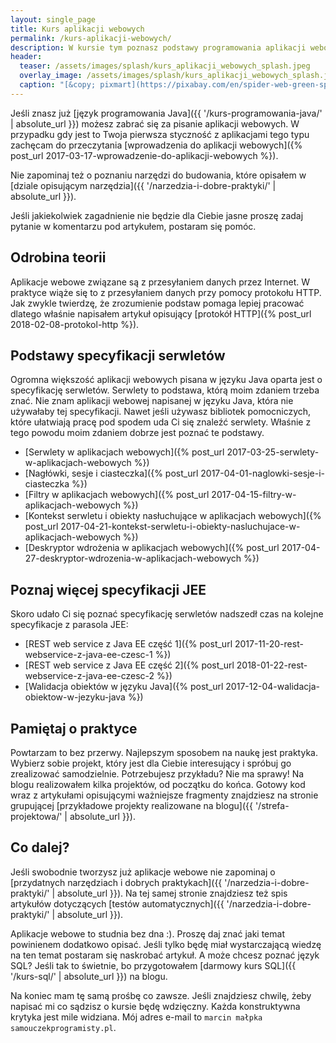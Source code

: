 ```yaml
---
layout: single_page
title: Kurs aplikacji webowych
permalink: /kurs-aplikacji-webowych/
description: W kursie tym poznasz podstawy programowania aplikacji webowych opartych o Java EE.
header:
  teaser: /assets/images/splash/kurs_aplikacji_webowych_splash.jpeg
  overlay_image: /assets/images/splash/kurs_aplikacji_webowych_splash.jpeg
  caption: "[&copy; pixmart](https://pixabay.com/en/spider-web-green-spider-web-nature-1012353/)"
---
```


Jeśli znasz już [język programowania Java]({{ '/kurs-programowania-java/' | absolute_url }}) możesz zabrać się za pisanie aplikacji webowych. 
W przypadku gdy jest to Twoja pierwsza styczność z aplikacjami tego typu zachęcam do przeczytania [wprowadzenia do aplikacji webowych]({% post_url 2017-03-17-wprowadzenie-do-aplikacji-webowych %}).

Nie zapominaj też o poznaniu narzędzi do budowania, które opisałem w [dziale opisującym narzędzia]({{ '/narzedzia-i-dobre-praktyki/' | absolute_url }}).

Jeśli jakiekolwiek zagadnienie nie będzie dla Ciebie jasne proszę zadaj pytanie w komentarzu pod artykułem, postaram się pomóc.

## Odrobina teorii

Aplikacje webowe związane są z przesyłaniem danych przez Internet. W praktyce wiąże się to z przesyłaniem danych przy pomocy protokołu HTTP. Jak zwykle twierdzę, że zrozumienie podstaw pomaga lepiej pracować dlatego właśnie napisałem artykuł opisujący [protokół HTTP]({% post_url 2018-02-08-protokol-http %}).

## Podstawy specyfikacji serwletów

Ogromna większość aplikacji webowych pisana w języku Java oparta jest o specyfikację serwletów. Serwlety to podstawa, którą moim zdaniem trzeba znać. Nie znam aplikacji webowej napisanej w języku Java, która nie używałaby tej specyfikacji. Nawet jeśli używasz bibliotek pomocniczych, które ułatwiają pracę pod spodem uda Ci się znaleźć serwlety. Właśnie z tego powodu moim zdaniem dobrze jest poznać te podstawy.

* [Serwlety w aplikacjach webowych]({% post_url 2017-03-25-serwlety-w-aplikacjach-webowych %})
* [Nagłówki, sesje i ciasteczka]({% post_url 2017-04-01-naglowki-sesje-i-ciasteczka %})
* [Filtry w aplikacjach webowych]({% post_url 2017-04-15-filtry-w-aplikacjach-webowych %})
* [Kontekst serwletu i obiekty nasłuchujące w aplikacjach webowych]({% post_url 2017-04-21-kontekst-serwletu-i-obiekty-nasluchujace-w-aplikacjach-webowych %})
* [Deskryptor wdrożenia w aplikacjach webowych]({% post_url 2017-04-27-deskryptor-wdrozenia-w-aplikacjach-webowych %})

## Poznaj więcej specyfikacji JEE

Skoro udało Ci się poznać specyfikację serwletów nadszedł czas na kolejne specyfikacje z parasola JEE:

* [REST web service z Java EE część 1]({% post_url 2017-11-20-rest-webservice-z-java-ee-czesc-1 %})
* [REST web service z Java EE część 2]({% post_url 2018-01-22-rest-webservice-z-java-ee-czesc-2 %})
* [Walidacja obiektów w języku Java]({% post_url 2017-12-04-walidacja-obiektow-w-jezyku-java %})

## Pamiętaj o praktyce

Powtarzam to bez przerwy. Najlepszym sposobem na naukę jest praktyka. Wybierz sobie projekt, który jest dla Ciebie interesujący i spróbuj go zrealizować samodzielnie. Potrzebujesz przykładu? Nie ma sprawy! Na blogu realizowałem kilka projektów, od początku do końca. Gotowy kod wraz z artykułami opisującymi ważniejsze fragmenty znajdziesz na stronie grupującej [przykładowe projekty realizowane na blogu]({{ '/strefa-projektowa/' | absolute_url }}).

## Co dalej?

Jeśli swobodnie tworzysz już aplikacje webowe nie zapominaj o [przydatnych narzędziach i dobrych praktykach]({{ '/narzedzia-i-dobre-praktyki/' | absolute_url }}). Na tej samej stronie znajdziesz też spis artykułów dotyczących [testów automatycznych]({{ '/narzedzia-i-dobre-praktyki/' | absolute_url }}).

Aplikacje webowe to studnia bez dna :). Proszę daj znać jaki temat powinienem dodatkowo opisać. Jeśli tylko będę miał wystarczającą wiedzę na ten temat postaram się naskrobać artykuł. A może chcesz poznać język SQL? Jeśli tak to świetnie, bo przygotowałem [darmowy kurs SQL]({{ '/kurs-sql/' | absolute_url }}) na blogu.

Na koniec mam tę samą prośbę co zawsze. Jeśli znajdziesz chwilę, żeby napisać mi co sądzisz o kursie będę wdzięczny. Każda konstruktywna krytyka jest mile widziana. Mój adres e-mail to `marcin małpka samouczekprogramisty.pl`.
